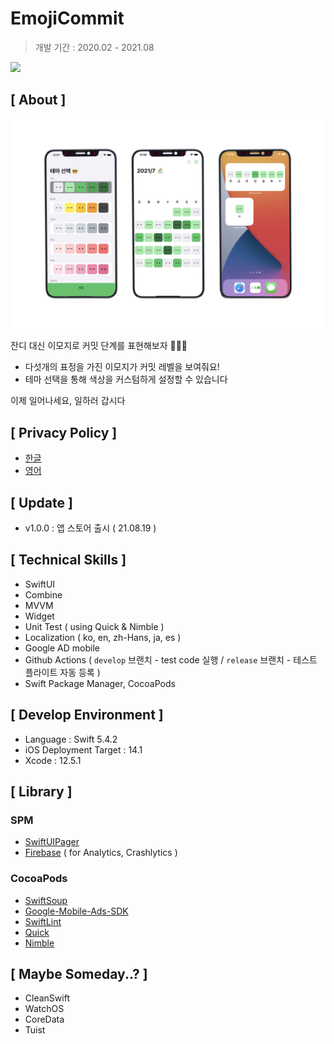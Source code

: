 # EmojiCommit

>  개발 기간 : 2020.02 - 2021.08

[<img src = "https://devimages-cdn.apple.com/app-store/marketing/guidelines/images/badge-download-on-the-app-store.svg">](https://apps.apple.com/app/emojicommit/id1575926400) 

## [ About ]

![overview](https://github.com/sujinnaljin/EmojiCommit/blob/develop/Resources/Overview/v.1.0.0.jpeg)

잔디 대신 이모지로 커밋 단계를 표현해보자 👩🏻‍💻

- 다섯개의 표정을 가진 이모지가 커밋 레벨을 보여줘요!
- 테마 선택을 통해 색상을 커스텀하게 설정할 수 있습니다 

이제 일어나세요, 일하러 갑시다

## [ Privacy Policy ]

- [한글](https://github.com/sujinnaljin/EmojiCommit/blob/develop/PrivacyPolicy/ko.md)
- [영어](https://github.com/sujinnaljin/EmojiCommit/blob/develop/PrivacyPolicy/en.md)

## [ Update ]

- v1.0.0 : 앱 스토어 출시 ( 21.08.19 )

## [ Technical Skills ]

- SwiftUI
- Combine
- MVVM
- Widget
- Unit Test ( using Quick & Nimble )
- Localization ( ko, en, zh-Hans, ja, es )
- Google AD mobile
- Github Actions ( `develop` 브랜치 - test code 실행  / `release` 브랜치 - 테스트 플라이트 자동 등록 )
- Swift Package Manager, CocoaPods

## [ Develop Environment ]

- Language : Swift 5.4.2
- iOS Deployment Target : 14.1
- Xcode : 12.5.1

## [ Library ]

### SPM

- [SwiftUIPager](https://github.com/fermoya/SwiftUIPager)
- [Firebase](https://github.com/firebase/firebase-ios-sdk) ( for Analytics, Crashlytics )

### CocoaPods

- [SwiftSoup](https://github.com/scinfu/SwiftSoup)
- [Google-Mobile-Ads-SDK](https://developers.google.com/admob/ios/quick-start?hl=ko)
- [SwiftLint](https://github.com/realm/SwiftLint)
- [Quick](https://github.com/Quick/Quick)
- [Nimble](https://github.com/Quick/Nimble)

## [ Maybe Someday..? ]

- CleanSwift 
- WatchOS
- CoreData
- Tuist

